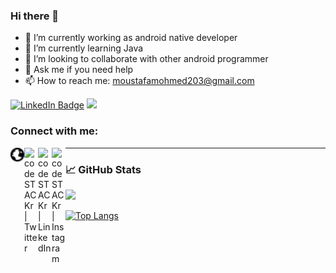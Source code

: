 ### Hi there 👋

- 🔭 I’m currently working as android native developer
- 🌱 I’m currently learning Java 
- 👯 I’m looking to collaborate with other android programmer
- 💬 Ask me if you need help
- 📫 How to reach me: moustafamohmed203@gmail.com

[![LinkedIn Badge](https://img.shields.io/badge/LinkedIn-Profile-information?logo=LinkedIn&style=flat&logoColor=white&color=0D76A8)](https://www.linkedin.com/in/moustafamohamed203/)
![](https://komarev.com/ghpvc/?username=mostafamo7amed&color=green)

### Connect with me:
[<img align="left" alt="codeSTACKr.com" width="22px" src="https://raw.githubusercontent.com/iconic/open-iconic/master/svg/globe.svg" />][website]
[<img align="left" alt="codeSTACKr | Twitter" width="22px" src="https://cdn.jsdelivr.net/npm/simple-icons@v3/icons/twitter.svg" />][twitter]
[<img align="left" alt="codeSTACKr | LinkedIn" width="22px" src="https://cdn.jsdelivr.net/npm/simple-icons@v3/icons/linkedin.svg" />][linkedin]
[<img align="left" alt="codeSTACKr | Instagram" width="22px" src="https://cdn.jsdelivr.net/npm/simple-icons@v3/icons/instagram.svg" />][instagram]

<hr/>

### 📈 GitHub Stats

<img height="180em" src="https://github-readme-stats.vercel.app/api?username=mostafamo7amed&show_icons=true&&count_private=true&include_all_commits=true&theme=radical"/>

[![Top Langs](https://github-readme-stats.vercel.app/api/top-langs/?username=mostafamo7amed&show_icons=true&theme=radical&&count_private=false&layout=compact&hide_border=false)](https://github.com/mostafamo7amed/github-readme-stats)

[website]: https://www.facebook.com/profile.php?id=100029091069673
[twitter]: https://twitter.com/Mostafa_Mo7medD
[instagram]: https://www.instagram.com/mostafamohamed203
[linkedin]: https://www.linkedin.com/in/moustafamohamed203
